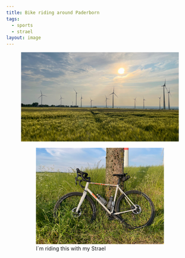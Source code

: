 ```yaml
---
title: Bike riding around Paderborn
tags:
  - sports
  - strael
layout: image
---
```


<figure>
<img src="/img/strael/IMG_3843.jpg" alt="The Paderborn plateau in the evening sun with a barley field and wind turbines.">
<figure class="w-1/2 rg:w-1/3"><img src="/img/strael/IMG_3844.jpg" alt="A white Strael 3.0 bicycle leant at a tree.">
<figcaption>I´m riding this with my Strael</figcaption></figure>
</figure>
